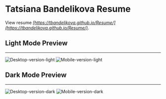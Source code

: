 # Tatsiana Bandelikova Resume
View resume *[https://tbandelikova.github.io/Resume/](https://tbandelikova.github.io/Resume/)*.

## Light Mode Preview

***

![Desktop-version-light](https://user-images.githubusercontent.com/93816022/189619602-c9d8cf81-8b84-4763-90a2-1cc5b2dd4ac6.png)
![Mobile-version-light](https://user-images.githubusercontent.com/93816022/189619730-b0d7fa4a-eb2d-411b-afc4-2e124c7afce1.png)

## Dark Mode Preview

***

![Desktop-version-dark](https://user-images.githubusercontent.com/93816022/189619870-84e5cdda-3525-4366-a41f-1e841057ec1b.png)
![Mobile-version-dark](https://user-images.githubusercontent.com/93816022/189619893-5e63e909-c043-465a-8b15-14088e73c1cb.png)
